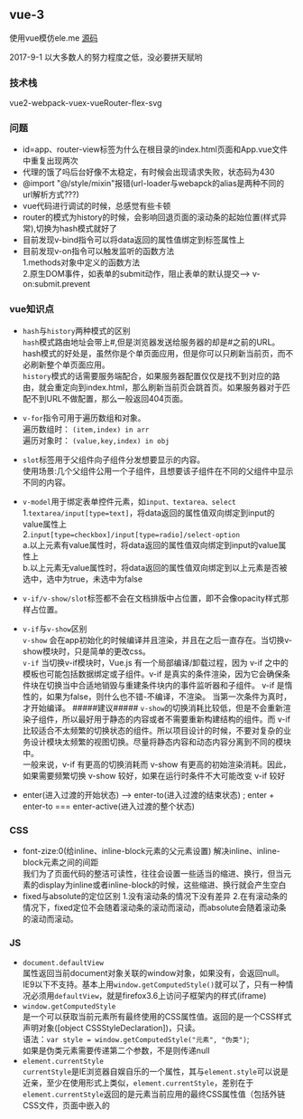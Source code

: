 ## vue-3
使用vue模仿ele.me  [源码](https://github.com/bailicangdu/vue2-elm)

2017-9-1  以大多数人的努力程度之低，没必要拼天赋哟


### 技术栈
vue2-webpack-vuex-vueRouter-flex-svg


### 问题
* id=app、router-view标签为什么在根目录的index.html页面和App.vue文件中重复出现两次
* 代理的饿了吗后台好像不太稳定，有时候会出现请求失败，状态码为430
* @import "@/style/mixin"报错(url-loader与webapck的alias是两种不同的url解析方式???)
* vue代码进行调试的时候，总感觉有些卡顿
* router的模式为history的时候，会影响回退页面的滚动条的起始位置(样式异常),切换为hash模式就好了
* 目前发现v-bind指令可以将data返回的属性值绑定到标签属性上
* 目前发现v-on指令可以触发监听的函数方法<br>
1.methods对象中定义的函数方法<br>
2.原生DOM事件，如表单的submit动作，阻止表单的默认提交--> v-on:submit.prevent<br>


### vue知识点
* `hash`与`history`两种模式的区别<br>
`hash`模式路由地址会带上#,但是浏览器发送给服务器的却是#之前的URL。hash模式的好处是，虽然你是个单页面应用，但是你可以只刷新当前页，而不必刷新整个单页面应用。<br>
`history`模式的话需要服务端配合，如果服务器配置仅仅是找不到对应的路由，就会重定向到index.html，那么刷新当前页会跳首页。如果服务器对于匹配不到URL不做配置，那么一般返回404页面。

* `v-for`指令可用于遍历数组和对象。<br>
遍历数组时： `(item,index) in arr`<br>
遍历对象时： `(value,key,index) in obj`<br>

* `slot`标签用于父组件向子组件分发想要显示的内容。<br>
使用场景:几个父组件公用一个子组件，且想要该子组件在不同的父组件中显示不同的内容。

* `v-model`用于绑定表单控件元素，如`input、textarea、select`<br>
1.`textarea/input[type=text]`，将data返回的属性值双向绑定到input的value属性上<br>
2.`input[type=checkbox]/input[type=radio]/select-option`<br>
  a.以上元素有value属性时，将data返回的属性值双向绑定到input的value属性上<br>
  b.以上元素无value属性时，将data返回的属性值双向绑定到以上元素是否被选中，选中为true，未选中为false<br>

* `v-if/v-show/slot`标签都不会在文档排版中占位置，即不会像opacity样式那样占位置。

* `v-if`与`v-show`区别<br>
`v-show` 会在app初始化的时候编译并且渲染，并且在之后一直存在。当切换v-show模块时，只是简单的更改css。<br>
`v-if` 当切换v-if模块时，Vue.js 有一个局部编译/卸载过程，因为 v-if 之中的模板也可能包括数据绑定或子组件。v-if 是真实的条件渲染，因为它会确保条件块在切换当中合适地销毁与重建条件块内的事件监听器和子组件。 v-if 是惰性的，如果为false，则什么也不错-不编译，不渲染。 当第一次条件为真时，才开始编译。
#####建议#####
`v-show`的切换消耗比较低，但是不会重新渲染子组件，所以最好用于静态的内容或者不需要重新构建结构的组件。而 v-if 比较适合不太频繁的切换状态的组件。所以项目设计的时候，不要对复杂的业务设计模块太频繁的视图切换。尽量将静态内容和动态内容分离到不同的模块中。<br>
一般来说，v-if 有更高的切换消耗而 v-show 有更高的初始渲染消耗。因此，如果需要频繁切换 v-show 较好，如果在运行时条件不大可能改变 v-if 较好

* enter(进入过渡的开始状态) --> enter-to(进入过渡的结束状态) ; enter + enter-to === enter-active(进入过渡的整个状态)

### CSS
* font-zize:0(给inline、inline-block元素的父元素设置) 解决inline、inline-block元素之间的间距<br>
我们为了页面代码的整洁可读性，往往会设置一些适当的缩进、换行，但当元素的display为inline或者inline-block的时候，这些缩进、换行就会产生空白
* fixed与absolute的定位区别
  1.没有滚动条的情况下没有差异
  2.在有滚动条的情况下，fixed定位不会随着滚动条的滚动而滚动，而absolute会随着滚动条的滚动而滚动。


### JS
* `document.defaultView`<br>
属性返回当前document对象关联的window对象，如果没有，会返回null。IE9以下不支持。基本上用`window.getComputedStyle()`就可以了，只有一种情况必须用`defaultView`，就是firefox3.6上访问子框架内的样式(iframe)
* `window.getComputedStyle`<br>
是一个可以获取当前元素所有最终使用的CSS属性值。返回的是一个CSS样式声明对象([object CSSStyleDeclaration])，只读。<br>
语法：`var style = window.getComputedStyle("元素", "伪类")`;<br>
如果是伪类元素需要传递第二个参数，不是则传递null
* `element.currentStyle`<br>
`currentStyle`是IE浏览器自娱自乐的一个属性，其与`element.style`可以说是近亲，至少在使用形式上类似，`element.currentStyle`，差别在于`element.currentStyle`返回的是元素当前应用的最终CSS属性值（包括外链CSS文件，页面中嵌入的<style>属性等）。
* `element.scrollTop` 属性可以设置或者获取一个元素被卷起的像素距离。一个元素的 scrollTop 是可以去计算出这个元素最高高度距离它容器顶部的可见高度。当一个元素的容器没有产生垂直方向的滚动条,那它的 scrollTop 的值默认为0.
* 冒泡(默认)false与捕获true
1.一种事件触发方式 <br>
冒泡：子元素先触发冒泡，父元素次之。捕获：父元素先触发捕获，子元素次之
2.两种事件触发方式混合<br>
点击子元素：父元素捕获-->子元素冒泡-->子元素捕获-->父元素冒泡<br>
点击父元素：父元素冒泡-->父元素捕获
* [addEventLister passive:true](http://www.cnblogs.com/ziyunfei/p/5545439.html)可以移动端解决滚动和触摸事件的卡顿
* [DOMContentLoaded与load事件的区别](http://www.cnblogs.com/caizhenbo/p/6679478.html)


### 插件
* fastclick.js 处理移动端click事件300毫秒延迟
1.为什么存在延迟<br>
从点击屏幕上的元素到触发元素的click事件，移动浏览器会有大约300毫秒的等待时间。为什么这么设计？因为它想想看看你是不是要进行双击（double tap）操作。
2.不应用fastclick的场景
a.桌面浏览器
b.如果viewport meta标签中设置了 width=device-width，Android上的Chrome32+会禁用300ms延迟
<meta name='viewport' content='width=device-width,initial-scale=1'>
c.viewport meta 标签如果设置了user-scalable=no,Android上的Chrome(所有版本)都会禁用300ms延迟。
d.IE10中，可以使用css属性 -ms-touch-action:none  禁止元素双击缩放
* showdown.js 一个javascript环境下markdown语法解释工具


### 不足
* 需要系统学习一下svg
* 强化一下flex布局
* 切换页面的效果不太好